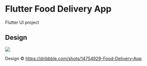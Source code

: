 # Flutter Food Delivery App

Flutter UI project

## Design

<img src="https://cdn.dribbble.com/users/1387827/screenshots/14754929/media/8559463da92f39dbe8f77c900ca03e00.png">

Design ©️ https://dribbble.com/shots/14754929-Food-Delivery-App
